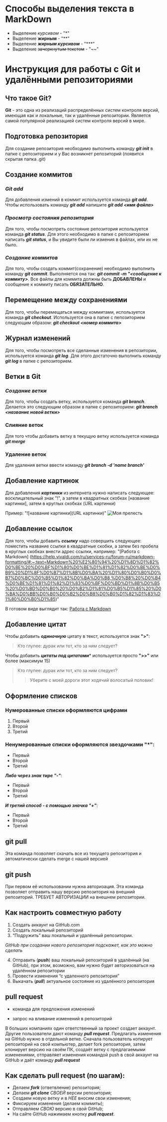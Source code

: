 # Способы выделения текста в MarkDown
+ Выделение *курсивом* - "*"
+ Выделение **жирным** - "**"
+ Выделение ***жирным курсивом*** - "***"
+ Выделение ~~зачеркнутым текстом~~ - "~~"

# Инструкция для работы с Git и удалёнными репозиториями

## **Что такое Git?**
**Git** - это одна из реализаций распределённых систем контроля версий, имеющая как и локальные, так и удалённые репозитории. Является самой популярной реализацией систем контроля версий в мире.
## **Подготовка репозитория**
Для создание репозитория необходимо выполнить команду ***git init*** в папке с репозиторием и у Вас возникнет репозиторий (появится скрытая папка .git)

## **Создание коммитов**

### ***Git add***
Для добавления измений в коммит используется команда ***git add***. Чтобы использовать команду ***git add*** напишите ***git add <имя файла>***

### ***Просмотр состояния репозитория***
Для того, чтобы посмотреть состояние репозитория используется команда ***git status***. Для этого необходимо в папке с репозиторием написать ***git status***, и Вы увидите были ли измения в файлах, или их не было.

### ***Создание коммитов***
Для того, чтобы создать коммит(сохранение) необходимо выполнить команду ***git commit***. Выполняется она так: ***git commit -m "<сообщение к коммиту>***. Все файлы для коммита должны быть **ДОБАВЛЕНЫ** и сообщение к коммиту писать **ОБЯЗАТЕЛЬНО**.

## **Перемещение между сохранениями**
Для того, чтобы перемещаться между коммитами, используется команда ***git checkout***. Используется она в папке с пепозиторием следующим образом: ***git checkout <номер коммита>***

## **Журнал изменений**
Для того, чтобы посмотреть все сделанные изменения в репозитории, используется команда ***git log***. Для этого достаточно выполнить команду ***git log*** в папке с репозиторием.

## **Ветки в Git**

### ***Создание ветки***

Для того, чтобы создать ветку, используется команда ***git branch***. Делается это следующим образом в папке с репозиторием: ***git branch <название новой ветки>***

### **Слияние веток**

Для того чтобы добавить ветку в текущую ветку используется команда ***git merge <name branch>***

### **Удаление веток**
Для удаления ветки ввести команду ***git branch -d 'name branch'***

## **Добавление картинок**
Для добавления ***картинки*** из интернета нужно написать следующее: восклицательный знак "!", а затем в квадратных скобках [название картинки], затем в круглых скобках (URL картинки)

Пример: "![название картинки](URL картинки)"
![Моя прелесть](https://static.wikia.nocookie.net/lotr/images/8/8b/DOiAi2WUEAE3A1Y.0.jpg/revision/latest?cb=20200305221819)

## **Добавление ссылок**
Для того, чтобы добавить ***ссылку*** надо совершить следующее: поместить название ссылки в квадратные скобки, а затем без пробела в круглых скобках внести адрес ссылки, например: "[Работа с Markdown] (https://help.vivaldi.com/ru/services-ru/forum-ru/markdown-formatting/#:~:text=Markdown%20%E2%80%94%20%D1%8D%D1%82%D0%BE%20%D0%BF%D1%80%D0%BE%D1%81%D1%82%D0%BE%D0%B9%20%D1%8F%D0%B7%D1%8B%D0%BA%20%D1%80%D0%B0%D0%B7%D0%BC%D0%B5%D1%82%D0%BA%D0%B8,%D0%B8%20%D0%B4%D0%BE%D1%81%D1%82%D1%83%D0%BF%D0%BD%D1%8B%D0%B5%20%D0%BD%D0%B0%20%D0%B2%D1%81%D0%B5%D1%85%20%D0%BA%D0%BB%D0%B0%D0%B2%D0%B8%D0%B0%D1%82%D1%83%D1%80%D0%B0%D1%85)"

В готовом виде выглядит так:
[Работа с Markdown](https://help.vivaldi.com/ru/services-ru/forum-ru/markdown-formatting/#:~:text=Markdown%20%E2%80%94%20%D1%8D%D1%82%D0%BE%20%D0%BF%D1%80%D0%BE%D1%81%D1%82%D0%BE%D0%B9%20%D1%8F%D0%B7%D1%8B%D0%BA%20%D1%80%D0%B0%D0%B7%D0%BC%D0%B5%D1%82%D0%BA%D0%B8,%D0%B8%20%D0%B4%D0%BE%D1%81%D1%82%D1%83%D0%BF%D0%BD%D1%8B%D0%B5%20%D0%BD%D0%B0%20%D0%B2%D1%81%D0%B5%D1%85%20%D0%BA%D0%BB%D0%B0%D0%B2%D0%B8%D0%B0%D1%82%D1%83%D1%80%D0%B0%D1%85)

## **Добавление цитат**
Чтобы добавить ***одиночную*** цитату в текст, используется знак **">"**: 
>Кто глупее: дурак или тот, кто за ним следует?

Чтобы добавить ***цитаты под цитатами**** используется просто **">>"** или более (максимум 15)
>Кто глупее: дурак или тот, кто за ним следует?
>>Уберите с моей дороги этот ходячий волосатый половик!

## **Оформление списков**
### Нумерованные списки оформляются цифрами 
1. Первый
2. Второй
3. Третий

### Ненумерованные списки оформляются звездочками "*":
* Первый
* Второй
* Третий

***Либо через знак тире "-"***:

- Первый
- Второй
- Третий

***И третий способ - с помощью значка "+"***:
+ Первый
+ Второй
+ Третий


## **git pull**
Эта команда позволяет скачать все из текущего репозитория и автоматически сделать merge с нашей версией

## **git push**
При первом её использовании нужна авторизация.
Эта команда позволяет отправить нашу версию репозитория на внешний репозиторий. ТРЕБУЕТ АВТОРИЗАЦИИ на внешнем репозитории.

## **Как настроить совместную работу**

1. Создать аккаунт на GitHub.com
2. Создать локальный репозиторий
3. “Подружить” ваш локальный и удалённый репозитории. 
    
*GitHub при создании нового репозитория подскажет, как это можно сделать*
    
4. Отправить (***push***) ваш локальный репозиторий в удалённый (на GitHub), при этом, возможно, вам нужно будет авторизоваться на удалённом репозитории
5. Провести изменения “с удаленного репозитория”
6. Выкачать (***pull***) актуальное состояние из удалённого репозитория

## **pull request**

- команда для предложения изменений 

- запрос на вливание изменений в репозиторий

В больших компаниях один ответственный за проект создает аккаунт. Другие пользователи дают команду ***pull request***. Предлагать изменения на GitHub нужно в отдельной ветке. 
Сначала пользователь копирует репозиторий на свой компьютер, делает fork репозитория, затем клонирует версию на своём ПК, создаёт ветку с предлагаемыми изменениями, отправляет изменения командой push в свой аккаунт на GitHub и даёт команду ***pull request***
    
    
  
## **Как сделать pull request (по шагам):**
    
- Делаем ***fork*** (ответвление) репозитория;
- Делаем ***git clone*** *СВОЕЙ* версии репозитория;
- Создаем новую ветку и в *НЕЕ* вносим свои изменения;
- Фиксируем изменения (делаем коммиты);
- Отправляем *СВОЮ* версию в свой GitHub;
- На сайте GitHub нажимаем кнопку ***pull request***.
